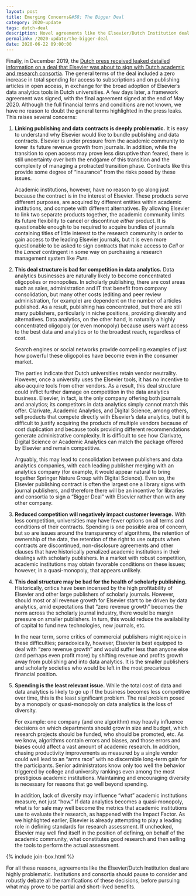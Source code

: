 ```yaml
---
layout: post
title: Emerging Concerns&#58; The Bigger Deal
category: 2020-update
tags: dutch-deal
description: Novel agreements like the Elsevier/Dutch Institution deal are highly problematic and concerning. Institutions and consortia should consider and robustly debate the ramifications of these decisions, before pursuing what may prove to be partial and short-lived benefits.
permalink: /2020-update/the-bigger-deal
date: 2020-06-22 09:00:00
---
```


Finally, in December 2019, the [Dutch press received leaked detailed information on a deal that Elsevier was about to sign with Dutch academic and research consortia](https://www.scienceguide.nl/2019/11/leaked-document-on-elsevier-negotiations-sparks-controversy/). The general terms of the deal included a zero increase in total spending for access to subscriptions and on publishing articles in open access, in exchange for the broad adoption of Elsevier’s data analytics tools in Dutch universities. A few days later, a framework agreement was signed, with the final agreement signed at the end of May 2020. Although the full financial terms and conditions are not known, we have no reason to doubt the general terms highlighted in the press leaks. This raises several concerns:

1. **Linking publishing and data contracts is deeply problematic.** It is easy to understand why Elsevier would like to bundle publishing and data contracts. Elsevier is under pressure from the academic community to lower its future revenue growth from journals. In addition, while the transition to open access may prove less disruptive than feared, there is still uncertainty over both the endgame of this transition and the complexity of managing a protracted transition phase. Contracts like this provide some degree of “insurance” from the risks posed by these issues.  

   Academic institutions, however, have no reason to go along just because the contract is in the interest of Elsevier. These products serve different purposes, are acquired by different entities within academic institutions, and compete with different alternatives. By allowing Elsevier to link two separate products together, the academic community limits its future flexibility to cancel or discontinue *either* product. It is questionable enough to be required to acquire bundles of journals containing titles of little interest to the research community in order to gain access to the leading Elsevier journals, but it is even more questionable to be asked to sign contracts that make access to *Cell* or the *Lancet* contingent in some way on purchasing a research management system like *Pure*.

2. **This deal structure is bad for competition in data analytics.** Data analytics businesses are naturally likely to become concentrated oligopolies or monopolies. In scholarly publishing, there are cost areas such as sales, administration and IT that benefit from company consolidation, but many other costs (editing and peer review administration, for example) are dependent on the number of articles published. As a result, publishing has concentrated, but there are still many publishers, particularly in niche positions, providing diversity and alternatives. Data analytics, on the other hand, is naturally a highly concentrated oligopoly (or even monopoly) because users want access to the best data and analytics or to the broadest reach, regardless of cost.  

   Search engines or social networks provide compelling examples of just how powerful these oligopolies have become even in the consumer market.  

   The parties indicate that Dutch universities retain vendor neutrality. However, once a university uses the Elsevier tools, it has no incentive to also acquire tools from other vendors. As a result, this deal structure could inflict further damage on competition in the data analytics business. Elsevier, in fact, is the only company offering both journals and analytics; its competitors in data analytics simply cannot match this offer. Clarivate, Academic Analytics, and Digital Science, among others, sell products that compete directly with Elsevier’s data analytics, but it is difficult to justify acquiring the products of multiple vendors because of cost duplication and because tools providing different recommendations generate administrative complexity. It is difficult to see how Clarivate, Digital Science or Academic Analytics can match the package offered by Elsevier and remain competitive.  

   Arguably, this may lead to consolidation between publishers and data analytics companies, with each leading publisher merging with an analytics company (for example, it would appear natural to bring together Springer Nature Group with Digital Science). Even so, the Elsevier publishing contract is often the largest one a library signs with journal publishers, and therefore there will be an incentive for libraries and consortia to sign a “Bigger Deal” with Elsevier rather than with any other company.

3. **Reduced competition will negatively impact customer leverage.** With less competition, universities may have fewer options on all terms and conditions of their contracts. Spending is one possible area of concern, but so are issues around the transparency of algorithms, the retention of ownership of the data, the retention of the right to use outputs when contracts are discontinued, non-disclosure agreements and other clauses that have historically penalized academic institutions in their dealings with scholarly publishers. In a market with robust competition, academic institutions may obtain favorable conditions on these issues; however, in a quasi-monopoly, that appears unlikely.

4. **This deal structure may be bad for the health of scholarly publishing.** Historically, critics have been incensed by the high profitability of Elsevier and other large publishers of scholarly journals. However, should most or all revenue growth for Elsevier start to be driven by data analytics, amid expectations that “zero revenue growth” becomes the norm across the scholarly journal industry, there would be margin pressure on smaller publishers. In turn, this would reduce the availability of capital to fund new technologies, new journals, etc.  

   In the near term, some critics of commercial publishers might rejoice in these difficulties; paradoxically, however, Elsevier is best equipped to deal with “zero revenue growth” and would suffer less than anyone else (and perhaps even profit more) by shifting revenue and profits growth away from publishing and into data analytics. It is the smaller publishers and scholarly societies who would be left in the most precarious financial position.

5. **Spending is the least relevant issue.** While the total cost of data and data analytics is likely to go up if the business becomes less competitive over time, this is the least significant problem. The real problem posed by a monopoly or quasi-monopoly on data analytics is the loss of diversity.  

   For example: one company (and one algorithm) may heavily influence decisions on which departments should grow in size and budget, which research projects should be funded, who should be promoted, etc. As we know, algorithms contain errors and biases, and those errors and biases could affect a vast amount of academic research. In addition, chasing productivity improvements as measured by a single vendor could well lead to an “arms race” with no discernible long-term gain for the participants. Senior administrators know only too well the behavior triggered by college and university rankings even among the most prestigious academic institutions. Maintaining and encouraging diversity is necessary for reasons that go well beyond spending.  

   In addition, lack of diversity may influence “what” academic institutions measure, not just “how.” If data analytics becomes a quasi-monopoly, what is for sale may well become the metrics that academic institutions use to evaluate their research, as happened with the Impact Factor. As we highlighted earlier, Elsevier is already attempting to play a leading role in defining standards for research assessment. If unchecked, Elsevier may well find itself in the position of defining, on behalf of the academic community, what constitutes good research and then selling the tools to perform the actual assessment.

{% include join-box.html %}

For all these reasons, agreements like the Elsevier/Dutch Institution deal are highly problematic. Institutions and consortia should pause to consider and robustly debate all the ramifications of these decisions, before pursuing what may prove to be partial and short-lived benefits.
